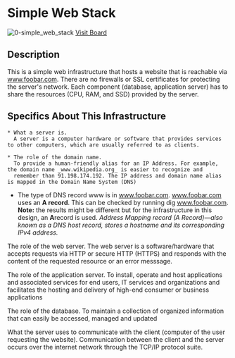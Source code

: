 # **Simple Web Stack**
![0-simple_web_stack](https://user-images.githubusercontent.com/113893717/227799316-c2beb692-bdd1-464c-9258-cb6067a1604f.jpg)
[Visit Board](https://miro.com/app/board/uXjVMZCiJUw=/)

## Description
This is a simple web infrastructure that hosts a website that is reachable via www.foobar.com. There are no firewalls or SSL certificates for protecting the server's network. Each component (database, application server) has to share the resources (CPU, RAM, and SSD) provided by the server.

## Specifics About This Infrastructure
    * What a server is.
      A server is a computer hardware or software that provides services to other computers, which are usually referred to as clients.

    * The role of the domain name.
      To provide a human-friendly alias for an IP Address. For example, the domain name _www.wikipedia.org_ is easier to recognize and 
      remember than 91.198.174.192. The IP address and domain name alias is mapped in the Domain Name System (DNS)

* The type of DNS record www is in www.foobar.com.
  www.foobar.com uses an **A record**. This can be checked by running dig www.foobar.com.
  **Note:** the results might be different but for the infrastructure in this design, an **A**record is used.
  _Address Mapping record (A Record)—also known as a DNS host record, stores a hostname and its corresponding IPv4 address._

The role of the web server.
The web server is a software/hardware that accepts requests via HTTP or secure HTTP (HTTPS) and responds with the content of the requested resource or an error messsage.

The role of the application server.
To install, operate and host applications and associated services for end users, IT services and organizations and facilitates the hosting and delivery of high-end consumer or business applications

The role of the database.
To maintain a collection of organized information that can easily be accessed, managed and updated

What the server uses to communicate with the client (computer of the user requesting the website).
Communication between the client and the server occurs over the internet network through the TCP/IP protocol suite.
